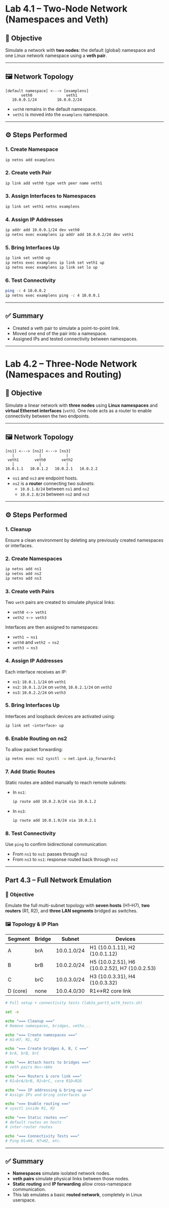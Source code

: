 # Lab 4.1 – Two-Node Network (Namespaces and Veth)

## 🧠 Objective

Simulate a network with **two nodes**: the default (global) namespace and one Linux network namespace using a **veth pair**.

---

## 🖼️ Network Topology

```
[default namespace] <---> [examplens]
       veth0               veth1
   10.0.0.1/24         10.0.0.2/24
```

- `veth0` remains in the default namespace.
- `veth1` is moved into the `examplens` namespace.

---

## ⚙️ Steps Performed

### 1. Create Namespace
```bash
ip netns add examplens
```

### 2. Create veth Pair
```bash
ip link add veth0 type veth peer name veth1
```

### 3. Assign Interfaces to Namespaces
```bash
ip link set veth1 netns examplens
```

### 4. Assign IP Addresses
```bash
ip addr add 10.0.0.1/24 dev veth0
ip netns exec examplens ip addr add 10.0.0.2/24 dev veth1
```

### 5. Bring Interfaces Up
```bash
ip link set veth0 up
ip netns exec examplens ip link set veth1 up
ip netns exec examplens ip link set lo up
```

### 6. Test Connectivity
```bash
ping -c 4 10.0.0.2
ip netns exec examplens ping -c 4 10.0.0.1
```

---

## ✅ Summary

- Created a veth pair to simulate a point-to-point link.
- Moved one end of the pair into a namespace.
- Assigned IPs and tested connectivity between namespaces.

---

# Lab 4.2 – Three-Node Network (Namespaces and Routing)

## 🧠 Objective

Simulate a linear network with **three nodes** using **Linux namespaces** and **virtual Ethernet interfaces** (`veth`). One node acts as a router to enable connectivity between the two endpoints.

---

## 🖼️ Network Topology

```
[ns1] <---> [ns2] <---> [ns3]
   |           |           |
 veth1       veth0       veth2
   |           |           |
10.0.1.1   10.0.1.2   10.0.2.1   10.0.2.2
```

- `ns1` and `ns3` are endpoint hosts.
- `ns2` is a **router** connecting two subnets:
  - `10.0.1.0/24` between `ns1` and `ns2`
  - `10.0.2.0/24` between `ns2` and `ns3`

---

## ⚙️ Steps Performed

### 1. Cleanup
Ensure a clean environment by deleting any previously created namespaces or interfaces.

### 2. Create Namespaces
```bash
ip netns add ns1
ip netns add ns2
ip netns add ns3
```

### 3. Create veth Pairs
Two `veth` pairs are created to simulate physical links:
- `veth0 <-> veth1`
- `veth2 <-> veth3`

Interfaces are then assigned to namespaces:
- `veth1 → ns1`
- `veth0` and `veth2 → ns2`
- `veth3 → ns3`

### 4. Assign IP Addresses
Each interface receives an IP:
- `ns1`: `10.0.1.1/24` on `veth1`
- `ns2`: `10.0.1.2/24` on `veth0`, `10.0.2.1/24` on `veth2`
- `ns3`: `10.0.2.2/24` on `veth3`

### 5. Bring Interfaces Up
Interfaces and loopback devices are activated using:
```bash
ip link set <interface> up
```

### 6. Enable Routing on ns2
To allow packet forwarding:
```bash
ip netns exec ns2 sysctl -w net.ipv4.ip_forward=1
```

### 7. Add Static Routes
Static routes are added manually to reach remote subnets:
- In `ns1`:
  ```bash
  ip route add 10.0.2.0/24 via 10.0.1.2
  ```
- In `ns3`:
  ```bash
  ip route add 10.0.1.0/24 via 10.0.2.1
  ```

### 8. Test Connectivity
Use `ping` to confirm bidirectional communication:
- From `ns1` to `ns3`: passes through `ns2`
- From `ns3` to `ns1`: response routed back through `ns2`

---

## Part 4.3 – Full Network Emulation

### 🧠 Objective  
Emulate the full multi-subnet topology with **seven hosts** (H1–H7), **two routers** (R1, R2), and **three LAN segments** bridged as switches.

### 🖼️ Topology & IP Plan

| Segment | Bridge | Subnet       | Devices                  |
|---------|--------|--------------|--------------------------|
| A       | brA    | 10.0.1.0/24  | H1 (10.0.1.11), H2 (10.0.1.12)  |
| B       | brB    | 10.0.2.0/24  | H5 (10.0.2.51), H6 (10.0.2.52), H7 (10.0.2.53) |
| C       | brC    | 10.0.3.0/24  | H3 (10.0.3.31), H4 (10.0.3.32)         |
| D (core)| none   | 10.0.4.0/30  | R1↔R2 core link         |

```bash
# Full setup + connectivity tests (lab3a_part3_with_tests.sh)

set -e

echo "=== Cleanup ==="
# Remove namespaces, bridges, veths...

echo "=== Create namespaces ==="
# H1–H7, R1, R2

echo "=== Create bridges A, B, C ==="
# brA, brB, brC

echo "=== Attach hosts to bridges ==="
# veth pairs Hx<->bHx

echo "=== Routers & core link ==="
# R1↔brA/brB, R2↔brC, core R1D↔R2D

echo "=== IP addressing & bring-up ==="
# Assign IPs and bring interfaces up

echo "=== Enable routing ==="
# sysctl inside R1, R2

echo "=== Static routes ==="
# default routes on hosts
# inter-router routes

echo "=== Connectivity Tests ==="
# Ping H1↔H4, H7↔H2, etc.
```

---

## ✅ Summary

- **Namespaces** simulate isolated network nodes.
- **veth pairs** simulate physical links between those nodes.
- **Static routing** and **IP forwarding** allow cross-namespace communication.
- This lab emulates a basic **routed network**, completely in Linux userspace.
